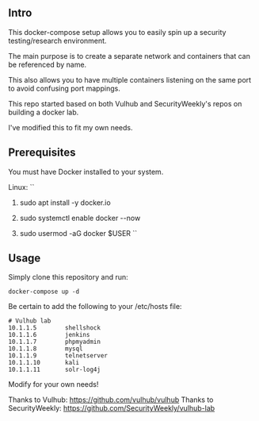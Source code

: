 ## Intro

This docker-compose setup allows you to easily spin up a security testing/research environment.

The main purpose is to create a separate network and containers that can be referenced by name.

This also allows you to have multiple containers listening on the same port to avoid confusing port mappings.

This repo started based on both Vulhub and SecurityWeekly's repos on building a docker lab.

I've modified this to fit my own needs.


## Prerequisites

You must have Docker installed to your system.

Linux:
``
1. sudo apt install -y docker.io

2. sudo systemctl enable docker --now

3. sudo usermod -aG docker $USER
``


## Usage

Simply clone this repository and run:

``
docker-compose up -d
``

Be certain to add the following to your /etc/hosts file:

```
# Vulhub lab
10.1.1.5        shellshock
10.1.1.6        jenkins
10.1.1.7        phpmyadmin
10.1.1.8        mysql
10.1.1.9        telnetserver
10.1.1.10       kali
10.1.1.11       solr-log4j

```

Modify for your own needs!

Thanks to Vulhub: https://github.com/vulhub/vulhub
Thanks to SecurityWeekly: https://github.com/SecurityWeekly/vulhub-lab
